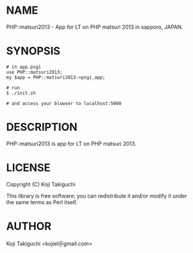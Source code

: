 # NAME

PHP::matsuri2013 - App for LT on PHP matsuri 2013 in sapporo, JAPAN.

# SYNOPSIS

    # in app.psgi
    use PHP::matsuri2013;
    my $app = PHP::matsuri2013->psgi_app;

    # run
    $ ./init.sh

    # and access your blowser to localhost:5000

# DESCRIPTION

PHP::matsuri2013 is app for LT on PHP matsuri 2013.

# LICENSE

Copyright (C) Koji Takiguchi

This library is free software; you can redistribute it and/or modify
it under the same terms as Perl itself.

# AUTHOR

Koji Takiguchi <kojiel＠gmail.com>
